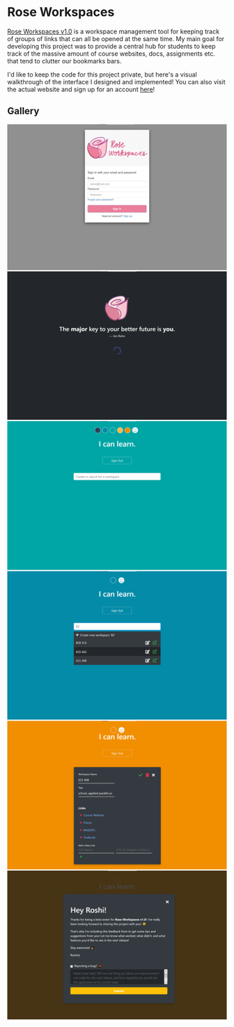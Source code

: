 # Rose Workspaces
[Rose Workspaces v1.0](https://roseworkspaces.roshini.info) is a workspace management tool for keeping track of groups of links that can all be opened at the same time. My main goal for developing this project was to provide a central hub for students to keep track of the massive amount of course websites, docs, assignments etc. that tend to clutter our bookmarks bars.

I'd like to keep the code for this project private, but here's a visual walkthrough of the interface I designed and implemented! You can also visit the actual website and sign up for an account [here](https://roseworkspaces.roshini.info)!

## Gallery
![Login Page](/images/login.png)
![Quote Page](/images/quote.png)
![Home Page](/images/home.png)
![Search Bar](/images/search.png)
![Edit Workspace](/images/edit.png)
![Feedback Popup](images/feedback.png)
